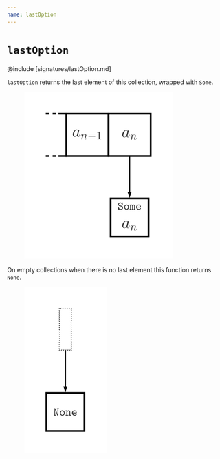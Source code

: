 ```yaml
---
name: lastOption
---
```


# `lastOption`

@include [signatures/lastOption.md]

`lastOption` returns the last element of this collection, wrapped with `Some`.

<figure class="diagram">
  <img src="images/lastOption.svg" alt="lastOption function">
  <!-- <figcaption class="diagram-desc"></figcaption> -->
</figure>

On empty collections when there is no last element this function returns `None`.

<figure class="diagram">
  <img src="images/lastOption.2.svg" alt="lastOption function">
  <!-- <figcaption class="diagram-desc"></figcaption> -->
</figure>
